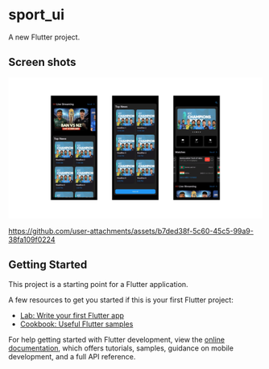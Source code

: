 # sport_ui

A new Flutter project.

## Screen shots
![sports_ui.png](assets%2Fsports_ui.png)

https://github.com/user-attachments/assets/b7ded38f-5c60-45c5-99a9-38fa109f0224


## Getting Started

This project is a starting point for a Flutter application.

A few resources to get you started if this is your first Flutter project:

- [Lab: Write your first Flutter app](https://docs.flutter.dev/get-started/codelab)
- [Cookbook: Useful Flutter samples](https://docs.flutter.dev/cookbook)

For help getting started with Flutter development, view the
[online documentation](https://docs.flutter.dev/), which offers tutorials,
samples, guidance on mobile development, and a full API reference.
